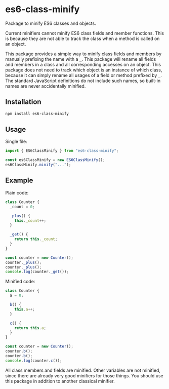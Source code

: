 # es6-class-minify

Package to minify ES6 classes and objects.

Current minifiers cannot minify ES6 class fields and member functions.
This is because they are not able to track the class when a method is called on an object.

This package provides a simple way to minify class fields and members by
manually prefixing the name with a `_`.
This package will rename all fields and members in a class and all corresponding
accesses on an object.
This package does not need to track which object is an instance of which class,
because it can simply rename all usages of a field or method prefixed by `_`.
The standard JavaScript definitions do not include such names, so built-in
names are never accidentally minified.

## Installation

```bash
npm install es6-class-minify
```

## Usage

Single file:

```javascript
import { ES6ClassMinify } from "es6-class-minify";

const es6ClassMinify = new ES6ClassMinify();
es6ClassMinify.minify("...");
```

## Example

Plain code:

```javascript
class Counter {
  _count = 0;

  _plus() {
    this._count++;
  }

  _get() {
    return this._count;
  }
}

const counter = new Counter();
counter._plus();
counter._plus();
console.log(counter._get());
```

Minified code:

```javascript
class Counter {
  a = 0;

  b() {
    this.a++;
  }

  c() {
    return this.a;
  }
}

const counter = new Counter();
counter.b();
counter.b();
console.log(counter.c());
```

All class members and fields are minified.
Other variables are not minified, since there are already very good minifiers
for those things.
You should use this package in addition to another classical minifier.
